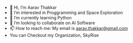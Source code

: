 - 👋 Hi, I’m Aarav Thakkar
- 👀 I’m interested in Proggramming and Space Exploration
- 🌱 I’m currently learning Python
- 💞️ I’m looking to collaborate on AI Software
- 📫 How to reach me: My email is aarav.thakkar@gmail.com
- You can Checkout my Organization, SkyRise

<!---
0330oar/0330oar is a ✨ special ✨ repository because its `README.md` (this file) appears on your GitHub profile.
You can click the Preview link to take a look at your changes.
--->
